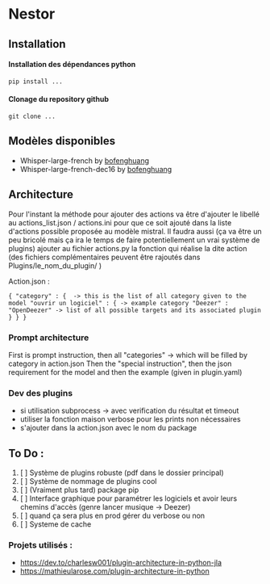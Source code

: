 # Nestor
## Installation 
#### Installation des dépendances python
```pip install ...```
#### Clonage du repository github
```git clone ...```

## Modèles disponibles
- Whisper-large-french by [bofenghuang](https://huggingface.co/bofenghuang/whisper-large-v3-french)
- Whisper-large-french-dec16 by [bofenghuang](https://huggingface.co/bofenghuang/whisper-large-v3-french-distil-dec16)
## Architecture
Pour l'instant la méthode pour ajouter des actions va être d'ajouter le libellé au actions_list.json / actions.ini 
pour que ce soit ajouté dans la liste d'actions possible proposée au modèle mistral. Il faudra aussi (ça va être un peu
bricolé mais ça ira le temps de faire potentiellement un vrai système de plugins) ajouter au fichier actions.py la fonction
qui réalise la dite action (des fichiers complémentaires peuvent être rajoutés dans Plugins/le_nom_du_plugin/ )

Action.json :

`{
  "category" : {  -> this is the list of all category given to the model
    "ouvrir un logiciel" : { -> example category
      "Deezer" : "OpenDeezer" -> list of all possible targets and its associated plugin
    }
  }
}`
### Prompt architecture 
First is prompt instruction, then all "categories" -> which will be filled by category in action.json
Then the "special instruction", then the json requirement for the model and then the example (given in plugin.yaml)
### Dev des plugins
- si utilisation subprocess -> avec verification du résultat et timeout
- utiliser la fonction maison verbose pour les prints non nécessaires
- s'ajouter dans la action.json avec le nom du package
## To Do :
1. [ ] Système de plugins robuste (pdf dans le dossier principal)
2. [ ] Système de nommage de plugins cool
3. [ ] (Vraiment plus tard) package pip
4. [ ] Interface graphique pour paramétrer les logiciels et avoir leurs chemins d'accès (genre lancer musique -> Deezer)
5. [ ] quand ça sera plus en prod gérer du verbose ou non
6. [ ] Systeme de cache

### Projets utilisés :
- https://dev.to/charlesw001/plugin-architecture-in-python-jla
- https://mathieularose.com/plugin-architecture-in-python